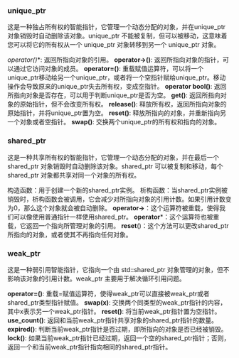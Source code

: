 ### unique_ptr

这是一种独占所有权的智能指针，它管理一个动态分配的对象，并在unique_ptr 对象销毁时自动删除该对象。unique_ptr 不能被复制，但可以被移动，这意味着您可以将它的所有权从一个 unique_ptr 对象转移到另一个 unique_ptr 对象。

**operator*()**: 返回所指向对象的引用。
**operator->()**: 返回所指向对象的指针，可以通过它访问对象的成员。
**operator=()**: 重载赋值运算符，可以将一个unique_ptr移动给另一个unique_ptr，或者将一个空指针赋给unique_ptr。移动操作会导致原来的unique_ptr失去所有权，变成空指针。
**operator bool()**: 返回所指向对象是否存在，可以用于判断unique_ptr是否为空。
**get()**: 返回所指向对象的原始指针，但不会改变所有权。
**release()**: 释放所有权，返回所指向对象的原始指针，并将unique_ptr置为空。
**reset()**: 释放所指向的对象，并重新指向另一个对象或者空指针。
**swap()**: 交换两个unique_ptr的所有权和指向的对象。

### shared_ptr

这是一种共享所有权的智能指针，它管理一个动态分配的对象，并在最后一个shared_ptr 对象销毁时自动删除该对象。shared_ptr 可以被复制和移动，每个shared_ptr 对象都共享对同一个对象的所有权。

构造函数：用于创建一个新的shared_ptr实例。
析构函数：当shared_ptr实例被销毁时，析构函数会被调用，它会减少对所指向对象的引用计数。如果引用计数变为0，那么这个对象就会被自动删除。
**operator->**：这个运算符被重载，使得我们可以像使用普通指针一样使用shared_ptr。
**operator***：这个运算符也被重载，它返回一个指向所管理对象的引用。
**reset**()：这个方法可以更改shared_ptr所指向的对象，或者使其不再指向任何对象。

### weak_ptr

这是一种弱引用智能指针，它指向一个由 std::shared_ptr 对象管理的对象，但不影响该对象的引用计数。weak_ptr 主要用于解决循环引用问题。

**operator=()**: 重载=赋值运算符，使得weak_ptr可以直接被weak_ptr或者shared_ptr类型指针赋值。
**swap(x)**: 交换两个同类型的weak_ptr指针的内容，其中x表示另一个weak_ptr指针。
**reset()**: 将当前weak_ptr指针置为空指针。
**use_count()**: 返回和当前weak_ptr指针共享对象的shared_ptr指针的数量。
**expired()**: 判断当前weak_ptr指针是否过期，即所指向的对象是否已经被销毁。
**lock()**: 如果当前weak_ptr指针已经过期，返回一个空的shared_ptr指针；否则，返回一个和当前weak_ptr指针指向相同的shared_ptr指针。
